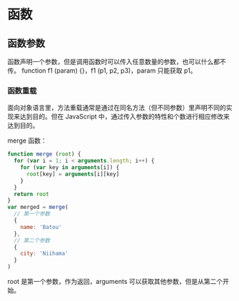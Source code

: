 # 函数


## 函数参数

函数声明一个参数，但是调用函数时可以传入任意数量的参数，也可以什么都不传。
function f1 (param) {}，f1 (p1, p2, p3)，param 只能获取 p1。

### 函数重载

面向对象语言里，方法重载通常是通过在同名方法（但不同参数）里声明不同的实现来达到目的。但在 JavaScript 中，通过传入参数的特性和个数进行相应修改来达到目的。

merge 函数：

```js
function merge (root) {
  for (var i = 1; i < arguments.length; i++) {
    for (var key in arguments[i]) {
      root[key] = arguments[i][key]
    }
  } 
  return root
} 
var merged = merge(
  // 第一个参数
  {
    name: 'Batou'
  },
  // 第二个参数
  {
    city: 'Niihama'
  }
)
```

root 是第一个参数，作为返回，arguments 可以获取其他参数，但是从第二个开始。





